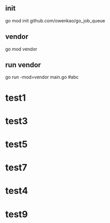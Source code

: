 ## init
go mod init github.com/owenkao/go_job_queue
## vendor
go mod vendor
## run vendor
go run -mod=vendor main.go
#abc


# test1
# test3
# test5
# test7
# test4

# test9